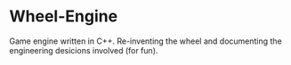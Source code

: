 # Wheel-Engine
Game engine written in C++. Re-inventing the wheel and documenting the engineering desicions involved (for fun).
